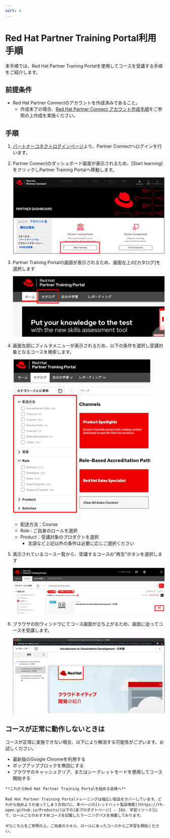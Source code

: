 ```yaml
---
sort: 4
---
```


# Red Hat Partner Training Portal利用手順

本手順では、Red Hat Partner Training Portalを使用してコースを受講する手順をご紹介します。

## 前提条件

* Red Hat Partner Connectのアカウントを作成済みであること。
  * 作成未了の場合、[Red Hat Partner Connect アカウント作成手順](https://sso.redhat.com/auth/realms/redhat-external/protocol/saml/clients/redhat?RelayState=%2FDashboard_page)をご参照の上作成を実施ください。

## 手順

1. [パートナーコネクトログインページ](https://sso.redhat.com/auth/realms/redhat-external/protocol/saml/clients/redhat?RelayState=%2FDashboard_page)より、Partner Connectへログインを行います。

1. Partner Connectのダッシュボード画面が表示されるため、[Start learning]をクリックしPartner Training Portalへ移動します。

   ![picture](https://github.com/KaitoInaba/rh-open-renew/blob/main/offering/images/ptp/001.png?raw=true)

1. Partner Training Portalの画面が表示されるため、画面左上の[カタログ]を選択します

   ![picture](https://github.com/KaitoInaba/rh-open-renew/blob/main/offering/images/ptp/002.png?raw=true)

1. 画面左部にフィルタメニューが表示されるため、以下の条件を選択し受講対象となるコースを検索します。

   ![picture](https://github.com/KaitoInaba/rh-open-renew/blob/main/offering/images/ptp/003.png?raw=true)

   - 配送方法：Course
   - Role : ご自身のロールを選択
   - Product：受講対象のプロダクトを選択
     - 言語など上記以外の条件は必要に応じご選択ください
  
2. 表示されているコース一覧から、受講するコースの”再生”ボタンを選択します

   ![picture](https://github.com/KaitoInaba/rh-open-renew/blob/main/offering/images/ptp/004.png?raw=true)

3. ブラウザの別ウィンドウにてコース画面が立ち上がるため、画面に従ってコースを受講します。

   ![picture](https://github.com/KaitoInaba/rh-open-renew/blob/main/offering/images/ptp/005.png?raw=true)

## コースが正常に動作しないときは

コースが正常に実施できない場合、以下により解消する可能性がございます。お試しください。

* 最新版のGoogle Chromeを利用する
* ポップアップブロックを無効にする
* ブラウザのキャッシュクリア、またはシークレットモードを使用してコース開始する

```tip
**これからRed Hat Partner Training Portalを始める皆様へ**

Red Hat Partner Training Portalトレーニングは幅広い製品をカバーしています。どれから始めようか迷ってしまう方向けに、本ページの[レッドハット製品情報](https://rh-open.github.io/Products/)以下の[各プロダクトページ] - [03. 学習リソース]にて、ロールごとのおすすめコースを記載したラーニングパスを掲載しております。

ぜひこちらをご参照の上、ご自身のスキル、ロールにあったコースからご学習を開始ください。
```
